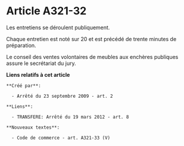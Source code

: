 # Article A321-32

Les entretiens se déroulent publiquement. 

Chaque entretien est noté sur 20 et est précédé de trente minutes de préparation. 

Le conseil des ventes volontaires de meubles aux enchères publiques assure le secrétariat du jury.

**Liens relatifs à cet article**

	**Créé par**:

	  - Arrêté du 23 septembre 2009 - art. 2

	**Liens**:

	  - TRANSFERE: Arrêté du 19 mars 2012 - art. 8

	**Nouveaux textes**:

	  - Code de commerce - art. A321-33 (V)
